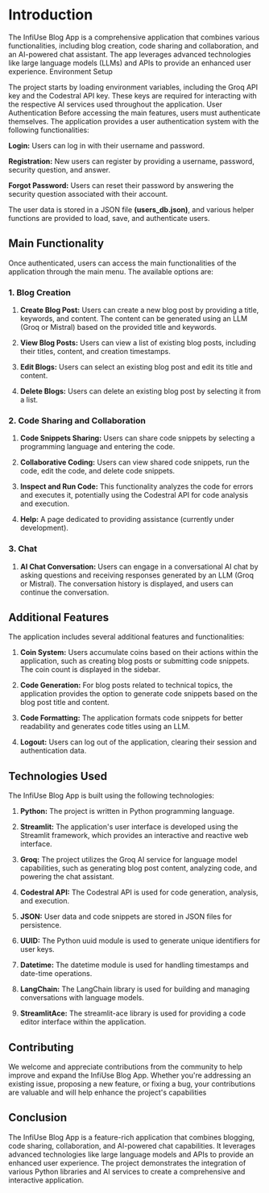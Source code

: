 # Introduction

The InfiUse Blog App is a comprehensive application that combines various functionalities, including blog creation, code sharing and collaboration, and an AI-powered chat assistant. The app leverages advanced technologies like large language models (LLMs) and APIs to provide an enhanced user experience.
Environment Setup

The project starts by loading environment variables, including the Groq API key and the Codestral API key. These keys are required for interacting with the respective AI services used throughout the application.
User Authentication
Before accessing the main features, users must authenticate themselves. The application provides a user authentication system with the following functionalities:

**Login:** Users can log in with their username and password.

**Registration:** New users can register by providing a username, password, security question, and answer.

**Forgot Password:** Users can reset their password by answering the security question associated with their account.

The user data is stored in a JSON file **(users_db.json)**, and various helper functions are provided to load, save, and authenticate users.

## Main Functionality

Once authenticated, users can access the main functionalities of the application through the main menu. The available options are:

### 1. Blog Creation

1. **Create Blog Post:** Users can create a new blog post by providing a title, keywords, and content. The content can be generated using an LLM (Groq or Mistral) based on the provided title and keywords.

2. **View Blog Posts:** Users can view a list of existing blog posts, including their titles, content, and creation timestamps.

3. **Edit Blogs:** Users can select an existing blog post and edit its title and content.

4. **Delete Blogs:** Users can delete an existing blog post by selecting it from a list.


### 2. Code Sharing and Collaboration

1. **Code Snippets Sharing:** Users can share code snippets by selecting a programming language and entering the code.

2. **Collaborative Coding:** Users can view shared code snippets, run the code, edit the code, and delete code snippets.

3. **Inspect and Run Code:** This functionality analyzes the code for errors and executes it, potentially using the Codestral API for code analysis and execution.

4. **Help:** A page dedicated to providing assistance (currently under development).


### 3. Chat

1. **AI Chat Conversation:** Users can engage in a conversational AI chat by asking questions and receiving responses generated by an LLM (Groq or Mistral). The conversation history is displayed, and users can continue the conversation.



## Additional Features

The application includes several additional features and functionalities:

1. **Coin System:** Users accumulate coins based on their actions within the application, such as creating blog posts or submitting code snippets. The coin count is displayed in the sidebar.

2. **Code Generation:** For blog posts related to technical topics, the application provides the option to generate code snippets based on the blog post title and content.

3. **Code Formatting:** The application formats code snippets for better readability and generates code titles using an LLM.

4. **Logout:** Users can log out of the application, clearing their session and authentication data.

## Technologies Used

The InfiUse Blog App is built using the following technologies:

1. **Python:** The project is written in Python programming language.

2. **Streamlit:** The application's user interface is developed using the Streamlit framework, which provides an interactive and reactive web interface.

3. **Groq:** The project utilizes the Groq AI service for language model capabilities, such as generating blog post content, analyzing code, and powering the chat assistant.
 
4. **Codestral API:** The Codestral API is used for code generation, analysis, and execution.

5. **JSON:** User data and code snippets are stored in JSON files for persistence.

6. **UUID:** The Python uuid module is used to generate unique identifiers for user keys.

7. **Datetime:** The datetime module is used for handling timestamps and date-time operations.

8. **LangChain:** The LangChain library is used for building and managing conversations with language models.

9. **StreamlitAce:** The streamlit-ace library is used for providing a code editor interface within the application.

## Contributing

We welcome and appreciate contributions from the community to help improve and expand the InfiUse Blog App. Whether you're addressing an existing issue, proposing a new feature, or fixing a bug, your contributions are valuable and will help enhance the project's capabilities

## Conclusion

The InfiUse Blog App is a feature-rich application that combines blogging, code sharing, collaboration, and AI-powered chat capabilities. It leverages advanced technologies like large language models and APIs to provide an enhanced user experience. The project demonstrates the integration of various Python libraries and AI services to create a comprehensive and interactive application.
